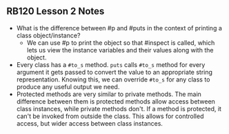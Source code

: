 ## RB120 Lesson 2 Notes

* What is the difference between #p and #puts in the context of printing a class object/instance?
  * We can use #p to print the object so that #inspect is called, which lets us view the instance variables and their values along with the object.
* Every class has a `#to_s` method. `puts` calls `#to_s` method for every argument it gets passed to convert the value to an appropriate string representation. Knowing this, we can override `#to_s` for any class to produce any useful output we need.
* Protected methods are very similar to private methods. The main difference between them is protected methods allow access between class instances, while private methods don't. If a method is protected, it can't be invoked from outside the class. This allows for controlled access, but wider access between class instances.